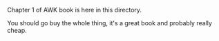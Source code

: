 Chapter 1 of AWK book is here in this directory.

You should go buy the whole thing, it's a great book and probably really cheap.
